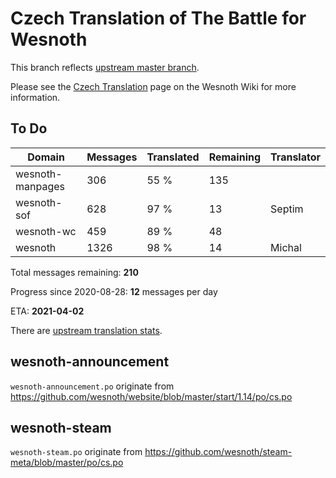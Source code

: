 # Czech Translation of The Battle for Wesnoth

This branch reflects [upstream master branch](https://github.com/wesnoth/wesnoth/tree/master).

Please see the [Czech Translation](https://wiki.wesnoth.org/CzechTranslation) page on the Wesnoth Wiki for more information.
## To Do

Domain | Messages | Translated | Remaining | Translator
------ | -------- | ---------- | --------- | ----------
wesnoth-manpages | 306 | 55 % | 135 |
wesnoth-sof | 628 | 97 % | 13 | Septim
wesnoth-wc | 459 | 89 % | 48 |
wesnoth | 1326 | 98 % | 14 | Michal

Total messages remaining: **210**

Progress since 2020-08-28: **12** messages per day

ETA: **2021-04-02**

There are [upstream translation stats](https://www.wesnoth.org/gettext/?view=langs&version=master&lang=cs).

## wesnoth-announcement
`wesnoth-announcement.po` originate from https://github.com/wesnoth/website/blob/master/start/1.14/po/cs.po

## wesnoth-steam
`wesnoth-steam.po` originate from https://github.com/wesnoth/steam-meta/blob/master/po/cs.po
